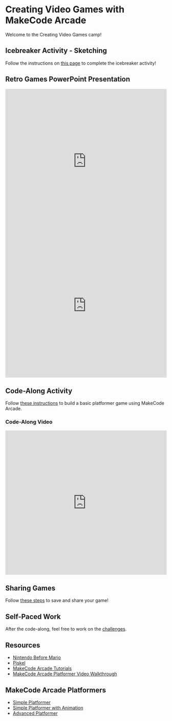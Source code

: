# Creating Video Games with MakeCode Arcade
Welcome to the Creating Video Games camp!

## Icebreaker Activity - Sketching
Follow the instructions on [this page](Icebreaker.md) to complete the icebreaker activity!

## Retro Games PowerPoint Presentation
<iframe src='https://view.officeapps.live.com/op/embed.aspx?src=https://hytechcamps.github.io/retro-games/RetroGamesVirtual.pptx' width='100%' height='450px' frameborder='0'></iframe>

<iframe width="100%" height="450px" src="https://www.youtube.com/embed/Z9FmkPrxtHY" frameborder="0" allow="accelerometer; autoplay; clipboard-write; encrypted-media; gyroscope; picture-in-picture" allowfullscreen></iframe>

## Code-Along Activity
Follow [these instructions](CodeAlong.md) to build a basic platformer game using MakeCode Arcade.

### Code-Along Video
<iframe width="100%" height="450px" src="https://www.youtube.com/embed/bzpnbTn7lOc" frameborder="0" allow="accelerometer; autoplay; clipboard-write; encrypted-media; gyroscope; picture-in-picture" allowfullscreen></iframe>

## Sharing Games
Follow [these steps](SharingGames.md) to save and share your game!

## Self-Paced Work
After the code-along, feel free to work on the [challenges](Challenges.md).

## Resources
- [Nintendo Before Mario](http://blog.beforemario.com/p/nintendo-before-mario.html)
- [Piskel](https://www.piskelapp.com/)
- [MakeCode Arcade Tutorials](https://arcade.makecode.com/tutorials)
- [MakeCode Arcade Platformer Video Walkthrough](https://www.youtube.com/watch?v=9bSX9Q5aP6E)

## MakeCode Arcade Platformers
- [Simple Platformer](https://makecode.com/_b6V3sP1w5DgL)
- [Simple Platformer with Animation](https://makecode.com/_3wXbAr715Myi)
- [Advanced Platformer](https://arcade.makecode.com/71044-22408-12308-23475)